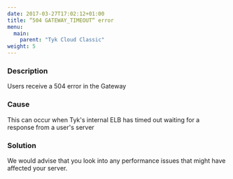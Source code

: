 ```yaml
---
date: 2017-03-27T17:02:12+01:00
title: “504 GATEWAY_TIMEOUT“ error
menu:
  main:
    parent: "Tyk Cloud Classic"
weight: 5 
---
```


### Description

Users receive a 504 error in the Gateway

### Cause

This can occur when Tyk's internal ELB has timed out waiting for a response from a user's server

### Solution

We would advise that you look into any performance issues that might have affected your server.